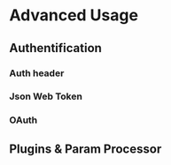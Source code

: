# Advanced Usage



## Authentification


### Auth header

### Json Web Token

### OAuth


## Plugins & Param Processor
